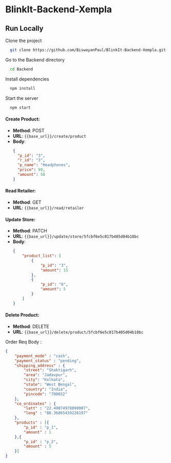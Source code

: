 ﻿# BlinkIt-Backend-Xempla

## Run Locally

Clone the project

```bash
  git clone https://github.com/BiswayanPaul/BlinkIt-Backend-Xempla.git
```

Go to the Backend directory

```bash
  cd Backend
```

Install dependencies

```bash
  npm install
```

Start the server

```bash
  npm start
```


#### Create Product:
- **Method**: POST
- **URL**: `{{base_url}}/create/product`
- **Body**:
  ```json
  {
    "p_id": "3",
    "r_id": "3",
    "p_name": "Headphones",
    "price": 99,
    "amount": 50
  }
  ```

#### Read Retailer:
- **Method**: GET
- **URL**: `{{base_url}}/read/retailer`

#### Update Store:
- **Method**: PATCH
- **URL**: `{{base_url}}/update/store/5fcbf6e5c017b405d04b18bc`
- **Body**:
  ```json
  {
      "product_list": [
          {
              "p_id": "3",
              "amount": 15
          },
          {
              "p_id": "6",
              "amount": 5
          }
      ]
  }
  ```

#### Delete Product:
- **Method**: DELETE
- **URL**: `{{base_url}}/delete/product/5fcbf6e5c017b405d04b18bc`

Order Req Body :

```json
{
    "payment_mode" : "cash",
    "payment_status" : "pending", 
    "shipping_address" : {
        "street": "Shaktigarh",
        "area": "Jadavpur",
        "city": "Kolkata",
        "state": "West Bengal",
        "country": "India",
        "pincode": "700032"
    },
    "co_ordinates" : {
        "latt" : "22.49074978890007", 
        "long" : "88.36865439226197"
    },
    "products" : [{
        "p_id" : "p_1",
        "amount" : 1
    },{
        "p_id" : "p_2",
        "amount" : 5
    }]
}
```
